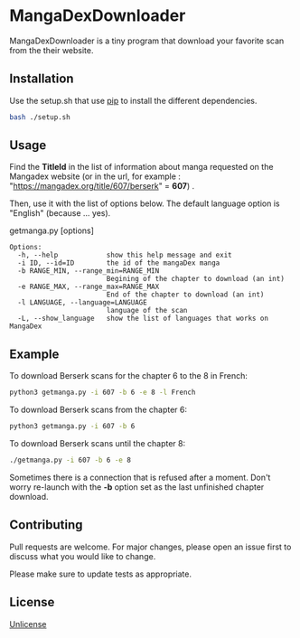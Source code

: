 # MangaDexDownloader

MangaDexDownloader is a tiny program that download your favorite scan from the their website.

## Installation

Use the setup.sh that use [pip](https://pip.pypa.io/en/stable/) to install the different dependencies.

```bash
bash ./setup.sh
```

## Usage

Find the **TitleId** in the list of information about manga requested on the Mangadex website (or in the url, for example : "https://mangadex.org/title/607/berserk" = **607**) .

Then, use it with the list of options below. The default language option is "English" (because ... yes).

getmanga.py [options]

```
Options:
  -h, --help            show this help message and exit
  -i ID, --id=ID        the id of the mangaDex manga
  -b RANGE_MIN, --range_min=RANGE_MIN
                        Begining of the chapter to download (an int)
  -e RANGE_MAX, --range_max=RANGE_MAX
                        End of the chapter to download (an int)
  -l LANGUAGE, --language=LANGUAGE
                        language of the scan
  -L, --show_language   show the list of languages that works on MangaDex

```
## Example
To download Berserk scans for the chapter 6 to the 8 in French:
```bash
python3 getmanga.py -i 607 -b 6 -e 8 -l French
```
To download Berserk scans from the chapter 6:
```bash
python3 getmanga.py -i 607 -b 6
```
To download Berserk scans until the chapter 8:
```bash
./getmanga.py -i 607 -b 6 -e 8
```

Sometimes there is a connection that is refused after a moment. Don't worry re-launch with the **-b** option set as the last unfinished chapter download.

## Contributing
Pull requests are welcome. For major changes, please open an issue first to discuss what you would like to change.

Please make sure to update tests as appropriate.

## License
[Unlicense](https://choosealicense.com/licenses/unlicense/)
